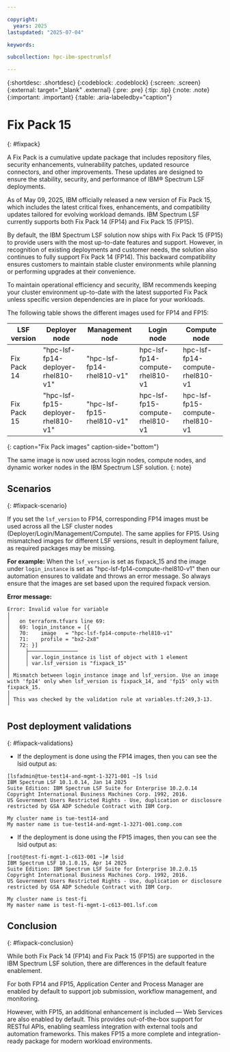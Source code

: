 ```yaml
---

copyright:
  years: 2025
lastupdated: "2025-07-04"

keywords:

subcollection: hpc-ibm-spectrumlsf

---
```


{:shortdesc: .shortdesc}
{:codeblock: .codeblock}
{:screen: .screen}
{:external: target="_blank" .external}
{:pre: .pre}
{:tip: .tip}
{:note: .note}
{:important: .important}
{:table: .aria-labeledby="caption"}

# Fix Pack 15
{: #fixpack}

A Fix Pack is a cumulative update package that includes repository files, security enhancements, vulnerability patches, updated resource connectors, and other improvements. These updates are designed to ensure the stability, security, and performance of IBM® Spectrum LSF deployments.

As of May 09, 2025, IBM officially released a new version of Fix Pack 15, which includes the latest critical fixes, enhancements, and compatibility updates tailored for evolving workload demands. IBM Spectrum LSF currently supports both Fix Pack 14 (FP14) and Fix Pack 15 (FP15).

By default, the IBM Spectrum LSF solution now ships with Fix Pack 15 (FP15) to provide users with the most up-to-date features and support. However, in recognition of existing deployments and customer needs, the solution also continues to fully support Fix Pack 14 (FP14). This backward compatibility ensures customers to maintain stable cluster environments while planning or performing upgrades at their convenience.

To maintain operational efficiency and security, IBM recommends keeping your cluster environment up-to-date with the latest supported Fix Pack unless specific version dependencies are in place for your workloads.

The following table shows the different images used for FP14 and FP15:

| LSF version | Deployer node | Management node | Login node | Compute node |
| ----- | ----------- | --------------- | ------------ | ------------ |
| Fix Pack 14 | "hpc-lsf-fp14-deployer-rhel810-v1" | "hpc-lsf-fp14-rhel810-v1" | hpc-lsf-fp14-compute-rhel810-v1 | hpc-lsf-fp14-compute-rhel810-v1 |
| Fix Pack 15 | "hpc-lsf-fp15-deployer-rhel810-v1" | "hpc-lsf-fp15-rhel810-v1" | hpc-lsf-fp15-compute-rhel810-v1 | hpc-lsf-fp15-compute-rhel810-v1 |
{: caption="Fix Pack images" caption-side="bottom"}

The same image is now used across login nodes, compute nodes, and dynamic worker nodes in the IBM Spectrum LSF solution.
{: note}

## Scenarios
{: #fixpack-scenario}

If you set the `lsf_version` to FP14, corresponding FP14 images must be used across all the LSF cluster nodes (Deployer/Login/Management/Compute). The same applies for FP15. Using mismatched images for different LSF versions, result in deployment failure, as required packages may be missing.

**For example:** When the `lsf_version` is set as fixpack_15 and the image under `login_instance` is set as "hpc-lsf-fp14-compute-rhel810-v1" then our automation ensures to validate and throws an error message. So always ensure that the images are set based upon the required fixpack version.

**Error message:**

```pre
Error: Invalid value for variable
│
│   on terraform.tfvars line 69:
│   69: login_instance = [{
│   70:    image   = "hpc-lsf-fp14-compute-rhel810-v1"
│   71:    profile = "bx2-2x8"
│   72: }]
│     ├────────────────
│     │ var.login_instance is list of object with 1 element
│     │ var.lsf_version is "fixpack_15"
│
│ Mismatch between login_instance image and lsf_version. Use an image with 'fp14' only when lsf_version is fixpack_14, and 'fp15' only with fixpack_15.
│
│ This was checked by the validation rule at variables.tf:249,3-13.
╵
```

## Post deployment validations
{: #fixpack-validations}

* If the deployment is done using the FP14 images, then you can see the lsid output as:

```pre
[lsfadmin@tue-test14-and-mgmt-1-3271-001 ~]$ lsid
IBM Spectrum LSF 10.1.0.14, Jan 14 2025
Suite Edition: IBM Spectrum LSF Suite for Enterprise 10.2.0.14
Copyright International Business Machines Corp. 1992, 2016.
US Government Users Restricted Rights - Use, duplication or disclosure restricted by GSA ADP Schedule Contract with IBM Corp.

My cluster name is tue-test14-and
My master name is tue-test14-and-mgmt-1-3271-001.comp.com
```

* If the deployment is done using the FP15 images, then you can see the lsid output as:

```pre
[root@test-fi-mgmt-1-c613-001 ~]# lsid
IBM Spectrum LSF 10.1.0.15, Apr 14 2025
Suite Edition: IBM Spectrum LSF Suite for Enterprise 10.2.0.15
Copyright International Business Machines Corp. 1992, 2016.
US Government Users Restricted Rights - Use, duplication or disclosure restricted by GSA ADP Schedule Contract with IBM Corp.

My cluster name is test-fi
My master name is test-fi-mgmt-1-c613-001.lsf.com
```

## Conclusion
{: #fixpack-conclusion}

While both Fix Pack 14 (FP14) and Fix Pack 15 (FP15) are supported in the IBM Spectrum LSF solution, there are differences in the default feature enablement.

For both FP14 and FP15, Application Center and Process Manager are enabled by default to support job submission, workflow management, and monitoring.

However, with FP15, an additional enhancement is included — Web Services are also enabled by default. This provides out-of-the-box support for RESTful APIs, enabling seamless integration with external tools and automation frameworks. This makes FP15 a more complete and integration-ready package for modern workload environments.
